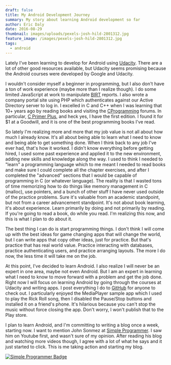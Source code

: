 ```yaml
---
draft: false
title: My Android Development Journey
summary: My story about learning Android development so far
author: Eric Daly
date: 2016-08-29
thumbnail: images/uploads/pexels-josh-hild-2801312.jpg
feature_image: /images/pexels-josh-hild-2801312.jpg
tags:
  - android
---
```

Lately I've been learning to develop for Android using [Udacity][udacity]. There are a lot of other good resources available, but Udacity seems promising because the Android courses were developed by Google and Udacity.

I wouldn't consider myself a beginner in programming, but I also don't have a ton of work experience (maybe more than I realize though). I do some limited JavaScript at work to manipulate [BIRT][birt] reports. I also wrote a company portal site using PHP which authenticates against our Active Directory server to log in. I excelled in C and C++ when I was learning that 10+ years ago by reading books and visiting the [CProgramming][cprogramming] forums. In particular, [C Primer Plus][cprimerplusbook], and heck yes, I have the first edition. I found it for $1 at a Goodwill, and it is one of the best programming books I've read.

So lately I'm realizing more and more that my job value is not all about how much I already know. It's all about being able to learn what I need to know and being able to get something done. When I think back to any job I've ever had, that's how it worked. I didn't know everything before getting hired, I used some past experience and applied it to the new environment, adding new skills and knowledge along the way. I used to think I needed to "learn" a programming language which to me meant I needed to read books and make sure I could complete all the chapter exercises, and after I completed the "advanced" sections that I would be capable of programming in C (or whatever language). The reality is that I wasted tons of time memorizing how to do things like memory management in C (malloc), use pointers, and a bunch of other stuff I have never used outside of the practice problems. Sure it's valuable from an academic standpoint, but not from a career advancement standpoint. It's not about book learning, it's about experience. Learn primarily by doing and not primarily by reading. If you're going to read a book, do while you read. I'm realizing this now, and this is what I plan to do about it.

The best thing I can do is start programming things. I don't think I will come up with the best ideas for game changing apps that will change the world, but I can write apps that copy other ideas, just for practice. But that's practice that has real world value. Practice interacting with databases, practice authenticating users, and practice arranging layouts. The more I do now, the less time it will take me on the job.

At this point, I've decided to learn Android. I also realize I will never be an expert in one area, maybe not even Android. But I am an expert in learning what I need to know to move forward with a problem and get the job done. Right now I will focus on learning Android by going through the courses at Udacity and writing apps. I post everything I do to [GitHub][github] for anyone to check out. I particularly enjoyed the MediaPlayer sample app which I used to play the Rick Roll song, then I disabled the Pause/Stop buttons and installed it on a friend's phone. It's hilarious because you can't stop the music without force closing the app. Don't worry, I won't publish that to the Play store.

I plan to learn Android, and I'm committing to writing a blog once a week, starting now. I want to mention John Sonmez at [Simple Programmer][simpleprogrammer]. I saw him on Youtube first, and wasn't sure of my opinion. After reading his blog and watching more videos though, I agree with a lot of what he says and it just started to click. This is me taking action and starting my blog.

[![Simple Programmer Badge](http://simpleprogrammer.com/wp-content/uploads/2015/04/badge.png)](http://simpleprogrammer.com/2015/03/02/my-free-blogging-course-is-getting-unbelievable-results/)

[udacity]: https://www.udacity.com/
[birt]: http://www.eclipse.org/birt/
[cprogramming]: http://www.cprogramming.com/
[cprimerplusbook]: https://www.amazon.com/Groups-Primer-Mitchell-Stephen-Paperback/dp/B011DC2HNG?SubscriptionId=AKIAILSHYYTFIVPWUY6Q&tag=duckduckgo-d-20&linkCode=xm2&camp=2025&creative=165953&creativeASIN=B011DC2HNG
[github]: https://github.com/linucksrox
[simpleprogrammer]: https://simpleprogrammer.com/
